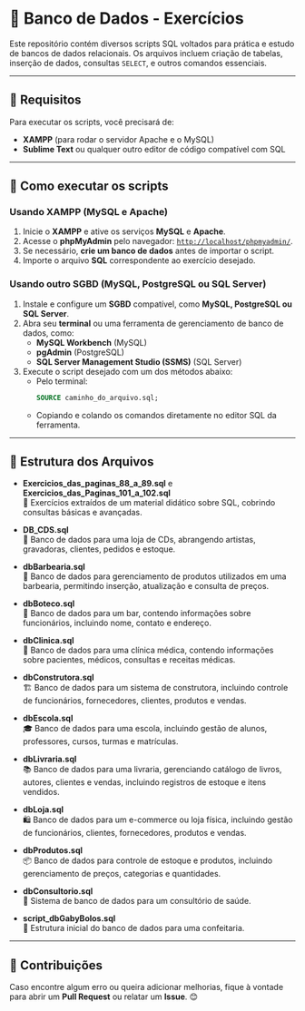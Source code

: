 # 📌 Banco de Dados - Exercícios

Este repositório contém diversos scripts SQL voltados para prática e estudo de bancos de dados relacionais. Os arquivos incluem criação de tabelas, inserção de dados, consultas `SELECT`, e outros comandos essenciais.

---

## 📌 Requisitos

Para executar os scripts, você precisará de:

- **XAMPP** (para rodar o servidor Apache e o MySQL)
- **Sublime Text** ou qualquer outro editor de código compatível com SQL

---

## 🚀 Como executar os scripts

### Usando XAMPP (MySQL e Apache)
1. Inicie o **XAMPP** e ative os serviços **MySQL** e **Apache**.
2. Acesse o **phpMyAdmin** pelo navegador: [`http://localhost/phpmyadmin/`](http://localhost/phpmyadmin/).
3. Se necessário, **crie um banco de dados** antes de importar o script.
4. Importe o arquivo **SQL** correspondente ao exercício desejado.

### Usando outro SGBD (MySQL, PostgreSQL ou SQL Server)
1. Instale e configure um **SGBD** compatível, como **MySQL, PostgreSQL ou SQL Server**.
2. Abra seu **terminal** ou uma ferramenta de gerenciamento de banco de dados, como:
   - **MySQL Workbench** (MySQL)
   - **pgAdmin** (PostgreSQL)
   - **SQL Server Management Studio (SSMS)** (SQL Server)
3. Execute o script desejado com um dos métodos abaixo:
   - Pelo terminal:
     ```sql
     SOURCE caminho_do_arquivo.sql;
     ```
   - Copiando e colando os comandos diretamente no editor SQL da ferramenta.

---

## 📂 Estrutura dos Arquivos

- **Exercicios_das_paginas_88_a_89.sql** e **Exercicios_das_Paginas_101_a_102.sql**  
  📘 Exercícios extraídos de um material didático sobre SQL, cobrindo consultas básicas e avançadas.

- **DB_CDS.sql**  
  🎵 Banco de dados para uma loja de CDs, abrangendo artistas, gravadoras, clientes, pedidos e estoque.

- **dbBarbearia.sql**  
  💈 Banco de dados para gerenciamento de produtos utilizados em uma barbearia, permitindo inserção, atualização e consulta de preços.

- **dbBoteco.sql**  
  🍻 Banco de dados para um bar, contendo informações sobre funcionários, incluindo nome, contato e endereço.

- **dbClinica.sql**  
  🏥 Banco de dados para uma clínica médica, contendo informações sobre pacientes, médicos, consultas e receitas médicas.

- **dbConstrutora.sql**  
  🏗️ Banco de dados para um sistema de construtora, incluindo controle de funcionários, fornecedores, clientes, produtos e vendas.

- **dbEscola.sql**  
  🎓 Banco de dados para uma escola, incluindo gestão de alunos, professores, cursos, turmas e matrículas.

- **dbLivraria.sql**  
  📚 Banco de dados para uma livraria, gerenciando catálogo de livros, autores, clientes e vendas, incluindo registros de estoque e itens vendidos.

- **dbLoja.sql**  
  🛍️ Banco de dados para um e-commerce ou loja física, incluindo gestão de funcionários, clientes, fornecedores, produtos e vendas.

- **dbProdutos.sql**  
  📦 Banco de dados para controle de estoque e produtos, incluindo gerenciamento de preços, categorias e quantidades.

- **dbConsultorio.sql**  
  🦷 Sistema de banco de dados para um consultório de saúde.

- **script_dbGabyBolos.sql**  
  🍰 Estrutura inicial do banco de dados para uma confeitaria.

---

## 📌 Contribuições

Caso encontre algum erro ou queira adicionar melhorias, fique à vontade para abrir um **Pull Request** ou relatar um **Issue**. 😊
